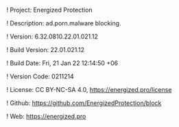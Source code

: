 ! Project: Energized Protection

! Description: ad.porn.malware blocking.

! Version: 6.32.0810.22.01.021.12

! Build Version: 22.01.021.12

! Build Date: Fri, 21 Jan 22 12:14:50 +06

! Version Code: 0211214

! License: CC BY-NC-SA 4.0, https://energized.pro/license

! Github: https://github.com/EnergizedProtection/block

! Web: https://energized.pro
